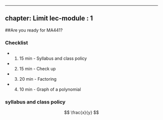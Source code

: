 ----
chapter: Limit
lec-module : 1
----

##Are you ready for MA441?

### Checklist

 - 1. 15 min - Syllabus and class policy
 - 2. 15 min - Check up
 - 3. 20 min - Factoring
 - 4. 10 min - Graph of a polynomial
 
### syllabus and class policy

$$
\frac{x}{y}
$$
